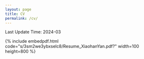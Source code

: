 ```yaml
---
layout: page
title: CV
permalink: /cv/
---
```


Last Update Time: 2024-03

{% include embedpdf.html code="s/3sm2we3ybxselc8/Resume_XiaohanYan.pdf?" width=100 height=800 %}
